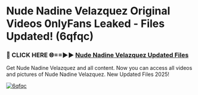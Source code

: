 # Nude Nadine Velazquez Original Videos 0nlyFans Leaked - Files Updated! (6qfqc)

<h3>🔴 CLICK HERE 🌐==►► <a href="https://tinyurl.com/52m3yx9h" rel="nofollow">Nude Nadine Velazquez Updated Files</a></h3>

Get Nude Nadine Velazquez and all content. Now you can access all videos and pictures of Nude Nadine Velazquez. New Updated Files 2025!

[![6qfqc](https://i.imgur.com/TnHtlc8.gif)](https://tinyurl.com/52m3yx9h)
